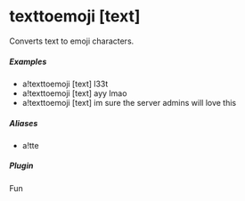 # texttoemoji [text]

Converts text to emoji characters.
			

##### Examples

* a!texttoemoji [text] l33t
* a!texttoemoji [text] ayy lmao
* a!texttoemoji [text] im sure the server admins will love this


##### Aliases

* a!tte


##### Plugin
Fun
